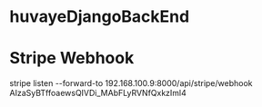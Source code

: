# huvayeDjangoBackEnd

# Stripe Webhook

stripe listen --forward-to 192.168.100.9:8000/api/stripe/webhook
AIzaSyBTffoaewsQIVDi_MAbFLyRVNfQxkzIml4
